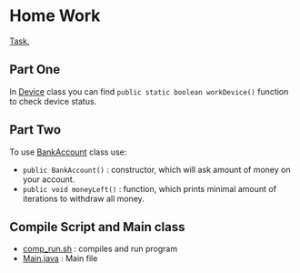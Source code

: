 # Home Work
[Task.](https://docs.google.com/document/d/1GoUlBPRBzJGJVfDDIB9I-WKpwfoni8XBO4vJeAxClZ4/edit)

## Part One
In [Device](methods/Device.java) class you can find `public static boolean workDevice()` function to check device status.

## Part Two
To use [BankAccount](methods/BankAccount.java) class use:
* `public BankAccount()` : constructor, which will ask amount of money on your account.
* `public void moneyLeft()` : function, which prints minimal amount of iterations to withdraw all money.

## Compile Script and Main class
* [comp_run.sh](comp_run.sh) : compiles and run program
* [Main.java](Main.java) : Main file
